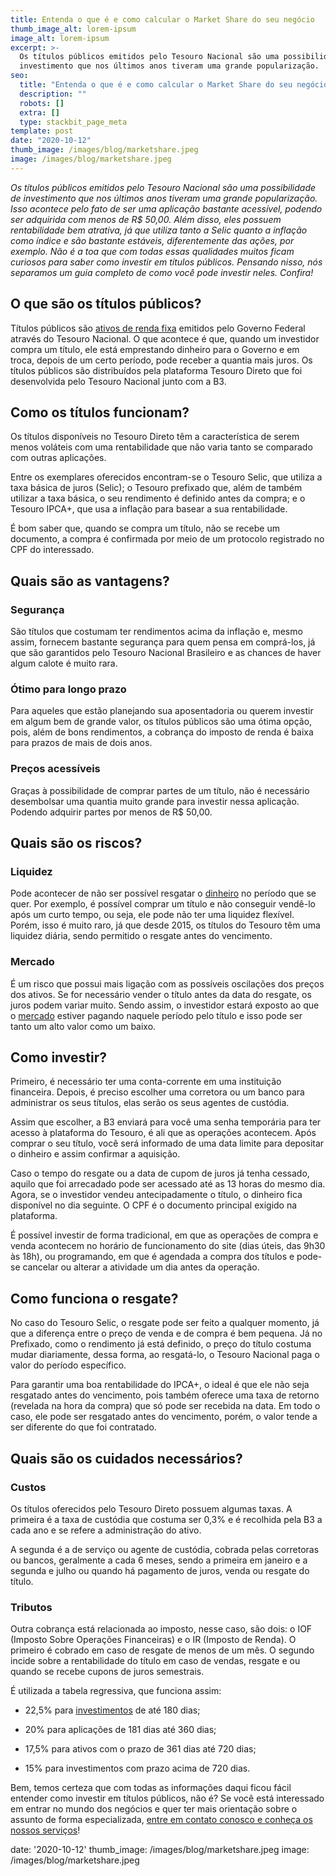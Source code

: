 ```yaml
---
title: Entenda o que é e como calcular o Market Share do seu negócio
thumb_image_alt: lorem-ipsum
image_alt: lorem-ipsum
excerpt: >-
  Os títulos públicos emitidos pelo Tesouro Nacional são uma possibilidade de
  investimento que nos últimos anos tiveram uma grande popularização.
seo:
  title: "Entenda o que é e como calcular o Market Share do seu negócio"
  description: ""
  robots: []
  extra: []
  type: stackbit_page_meta
template: post
date: "2020-10-12"
thumb_image: /images/blog/marketshare.jpeg
image: /images/blog/marketshare.jpeg
---
```


_Os títulos públicos emitidos pelo Tesouro Nacional são uma possibilidade de investimento que nos últimos anos tiveram uma grande popularização. Isso acontece pelo fato de ser uma aplicação bastante acessível, podendo ser adquirida com menos de R$ 50,00. Além disso, eles possuem rentabilidade bem atrativa, já que utiliza tanto a Selic quanto a inflação como índice e são bastante estáveis, diferentemente das ações, por exemplo. Não é a toa que com todas essas qualidades muitos ficam curiosos para saber como investir em títulos públicos. Pensando nisso, nós separamos um guia completo de como você pode investir neles. Confira!_

## **O que são os títulos públicos?**

Títulos públicos são [ativos de renda fixa](https://saudemaisacao.com.br/blog/destaque-home/afinal-o-que-e-renda-fixa-e-renda-variavel/) emitidos pelo Governo Federal através do Tesouro Nacional. O que acontece é que, quando um investidor compra um título, ele está emprestando dinheiro para o Governo e em troca, depois de um certo período, pode receber a quantia mais juros. Os títulos públicos são distribuídos pela plataforma Tesouro Direto que foi desenvolvida pelo Tesouro Nacional junto com a B3.

## **Como os títulos funcionam?**

Os títulos disponíveis no Tesouro Direto têm a característica de serem menos voláteis com uma rentabilidade que não varia tanto se comparado com outras aplicações.

Entre os exemplares oferecidos encontram-se o Tesouro Selic, que utiliza a taxa básica de juros (Selic); o Tesouro prefixado que, além de também utilizar a taxa básica, o seu rendimento é definido antes da compra; e o Tesouro IPCA+, que usa a inflação para basear a sua rentabilidade.

É bom saber que, quando se compra um título, não se recebe um documento, a compra é confirmada por meio de um protocolo registrado no CPF do interessado.

## **Quais são as vantagens?**

### Segurança

São títulos que costumam ter rendimentos acima da inflação e, mesmo assim, fornecem bastante segurança para quem pensa em comprá-los, já que são garantidos pelo Tesouro Nacional Brasileiro e as chances de haver algum calote é muito rara.

### Ótimo para longo prazo

Para aqueles que estão planejando sua aposentadoria ou querem investir em algum bem de grande valor, os títulos públicos são uma ótima opção, pois, além de bons rendimentos, a cobrança do imposto de renda é baixa para prazos de mais de dois anos.

### Preços acessíveis

Graças à possibilidade de comprar partes de um título, não é necessário desembolsar uma quantia muito grande para investir nessa aplicação. Podendo adquirir partes por menos de R$ 50,00.

## **Quais são os riscos?**

### Liquidez

Pode acontecer de não ser possível resgatar o [dinheiro](https://saudemaisacao.com.br/blog/como-investir-dinheiro-no-exterior/) no período que se quer. Por exemplo, é possível comprar um título e não conseguir vendê-lo após um curto tempo, ou seja, ele pode não ter uma liquidez flexível. Porém, isso é muito raro, já que desde 2015, os títulos do Tesouro têm uma liquidez diária, sendo permitido o resgate antes do vencimento.

### Mercado

É um risco que possui mais ligação com as possíveis oscilações dos preços dos ativos. Se for necessário vender o título antes da data do resgate, os juros podem variar muito. Sendo assim, o investidor estará exposto ao que o [mercado](https://saudemaisacao.com.br/blog/como-funciona-o-mercado-de-opcoes/) estiver pagando naquele período pelo título e isso pode ser tanto um alto valor como um baixo.

## **Como investir?**

Primeiro, é necessário ter uma conta-corrente em uma instituição financeira. Depois, é preciso escolher uma corretora ou um banco para administrar os seus títulos, elas serão os seus agentes de custódia.

Assim que escolher, a B3 enviará para você uma senha temporária para ter acesso à plataforma do Tesouro, é ali que as operações acontecem. Após comprar o seu título, você será informado de uma data limite para depositar o dinheiro e assim confirmar a aquisição.

Caso o tempo do resgate ou a data de cupom de juros já tenha cessado, aquilo que foi arrecadado pode ser acessado até as 13 horas do mesmo dia. Agora, se o investidor vendeu antecipadamente o título, o dinheiro fica disponível no dia seguinte. O CPF é o documento principal exigido na plataforma.

É possível investir de forma tradicional, em que as operações de compra e venda acontecem no horário de funcionamento do site (dias úteis, das 9h30 às 18h), ou programando, em que é agendada a compra dos títulos e pode-se cancelar ou alterar a atividade um dia antes da operação.

## **Como funciona o resgate?**

No caso do Tesouro Selic, o resgate pode ser feito a qualquer momento, já que a diferença entre o preço de venda e de compra é bem pequena. Já no Prefixado, como o rendimento já está definido, o preço do título costuma mudar diariamente, dessa forma, ao resgatá-lo, o Tesouro Nacional paga o valor do período específico.

Para garantir uma boa rentabilidade do IPCA+, o ideal é que ele não seja resgatado antes do vencimento, pois também oferece uma taxa de retorno (revelada na hora da compra) que só pode ser recebida na data. Em todo o caso, ele pode ser resgatado antes do vencimento, porém, o valor tende a ser diferente do que foi contratado.

## **Quais são os cuidados necessários?**

### Custos

Os títulos oferecidos pelo Tesouro Direto possuem algumas taxas. A primeira é a taxa de custódia que costuma ser 0,3% e é recolhida pela B3 a cada ano e se refere a administração do ativo.

A segunda é a de serviço ou agente de custódia, cobrada pelas corretoras ou bancos, geralmente a cada 6 meses, sendo a primeira em janeiro e a segunda e julho ou quando há pagamento de juros, venda ou resgate do título.

### Tributos

Outra cobrança está relacionada ao imposto, nesse caso, são dois: o IOF (Imposto Sobre Operações Financeiras) e o IR (Imposto de Renda). O primeiro é cobrado em caso de resgate de menos de um mês. O segundo incide sobre a rentabilidade do título em caso de vendas, resgate e ou quando se recebe cupons de juros semestrais.

É utilizada a tabela regressiva, que funciona assim:

- 22,5% para [investimentos](https://saudemaisacao.com.br/blog/investimentos-de-renda-fixa/) de até 180 dias;

- 20% para aplicações de 181 dias até 360 dias;

- 17,5% para ativos com o prazo de 361 dias até 720 dias;

- 15% para investimentos com prazo acima de 720 dias.

Bem, temos certeza que com todas as informações daqui ficou fácil entender como investir em títulos públicos, não é? Se você está interessado em entrar no mundo dos negócios e quer ter mais orientação sobre o assunto de forma especializada, [entre em contato conosco e conheça os nossos serviços](http://saudemaisacao.com.br/fale-conosco/)!

date: '2020-10-12'
thumb_image: /images/blog/marketshare.jpeg
image: /images/blog/marketshare.jpeg
